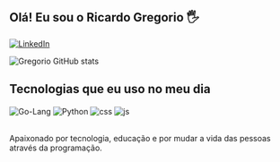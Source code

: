 ## Olá! Eu sou o Ricardo Gregorio 🖐️


[![LinkedIn](https://img.shields.io/badge/LinkedIn-0077B5?style=for-the-badge&logo=linkedin&logoColor=white)](https://www.linkedin.com/in/ricardo-gregorio/)

![Gregorio GitHub stats](https://github-readme-stats.vercel.app/api?username=rsgregorio&show_icons=true&theme=dracula&count_private=true)

## Tecnologias que eu uso no meu dia

<div style="display: inline_block">
  <img align="center" alt="Go-Lang" src="https://img.shields.io/badge/GoLand-0f0f0f?&style=for-the-badge&logo=goland&logoColor=white" />
  <img align="center" alt="Python" src="https://img.shields.io/badge/python-3670A0?style=for-the-badge&logo=python&logoColor=ffdd54" />
  <img align="center" alt="css" src="https://img.shields.io/badge/CSS3-1572B6?style=for-the-badge&logo=css3&logoColor=white" />
  <img align="center" alt="js" src="https://img.shields.io/badge/JavaScript-F7DF1E?style=for-the-badge&logo=javascript&logoColor=black" />
 
 
 
</div><br/>

Apaixonado por tecnologia, educação e por mudar a vida das pessoas através da programação.
